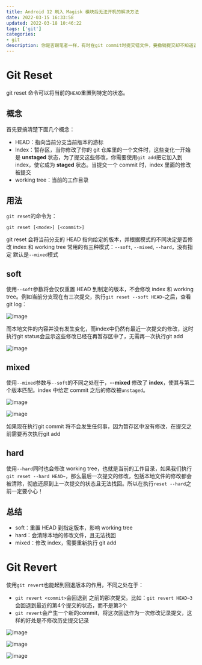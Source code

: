 ```yaml
---
title: Android 12 刷入 Magisk 模块后无法开机的解决方法
date: 2022-03-15 16:33:58
updated: 2022-03-18 10:46:22
tags: ['git']
categories:
- git
description: 你是否跟笔者一样，有时在git commit时提交错文件，要撤销提交却不知道该如何合理操作的困惑？希望这篇讲解git reset命令的文章可以帮助到你。
---
```


# Git Reset

git reset 命令可以将当前的`HEAD`重置到特定的状态。

## 概念

首先要搞清楚下面几个概念：

- HEAD：指向当前分支当前版本的游标
- Index：暂存区，当你修改了你的 git 仓库里的一个文件时，这些变化一开始是 **unstaged** 状态，为了提交这些修改，你需要使用`git add`把它加入到 index，使它成为 **staged** 状态。当提交一个 commit 时，index 里面的修改被提交
- working tree：当前的工作目录

## 用法

`git reset`的命令为：

```shell
git reset [<mode>] [<commit>]
```

 git reset 会将当前分支的 HEAD 指向给定的版本，并根据模式的不同决定是否修改 index 和 working tree
常用的<mode>有三种模式：`--soft`, `--mixed`, `--hard`，没有指定 <mode> 默认是`--mixed`模式

## soft

使用`--soft`参数将会仅仅重置 HEAD 到制定的版本，不会修改 index 和 working tree。例如当前分支现在有三次提交，执行`git reset --soft HEAD~`之后，查看git log：

![image](https://user-images.githubusercontent.com/33454514/160063514-924585e2-ff73-4d26-a7d3-21202d24a0bd.png)

而本地文件的内容并没有发生变化，而index中仍然有最近一次提交的修改，这时执行git status会显示这些修改已经在再暂存区中了，无需再一次执行git add

![image](https://user-images.githubusercontent.com/33454514/160063524-adfbb0b1-3bf0-4276-8af2-ac9e8eb71ad9.png)

## mixed

使用`--mixed`参数与`--soft`的不同之处在于，**--mixed** 修改了 **index**，使其与第二个版本匹配。index 中给定 commit 之后的修改被`unstaged`。

![image](https://user-images.githubusercontent.com/33454514/160063677-34caf47f-e0d8-453f-9e60-399bf17f848b.png)

![image](https://user-images.githubusercontent.com/33454514/160063683-48b2685d-524f-47f2-8768-025792865840.png)

 如果现在执行git commit 将不会发生任何事，因为暂存区中没有修改，在提交之前需要再次执行git add

## hard

使用`--hard`同时也会修改 working tree，也就是当前的工作目录，如果我们执行`git reset --hard HEAD~`，那么最后一次提交的修改，包括本地文件的修改都会被清除，彻底还原到上一次提交的状态且无法找回。所以在执行`reset --hard`之前一定要小心！

## 总结

* soft：重置 HEAD 到指定版本，影响 working tree
* hard：会清除本地的修改文件，且无法找回
* mixed：修改 index，需要重新执行 git add

# Git Revert

使用`git revert`也能起到回退版本的作用，不同之处在于：

- `git revert <commit>`会回退到 <commit> 之前的那次提交。比如：`git revert HEAD~3`会回退到最近的第4个提交的状态，而不是第3个
- `git revert`会产生一个新的commit，将这次回退作为一次修改记录提交，这样的好处是不修改历史提交记录

![image](https://user-images.githubusercontent.com/33454514/160064129-9af07499-5ddd-4f25-88e0-a3fc127a7ded.png)

![image](https://user-images.githubusercontent.com/33454514/160064132-faf553f3-d344-4aab-801c-97c37fdb2e0a.png)

![image](https://user-images.githubusercontent.com/33454514/160064136-d83d597a-9c75-4479-9665-d6f64c056ee8.png)
